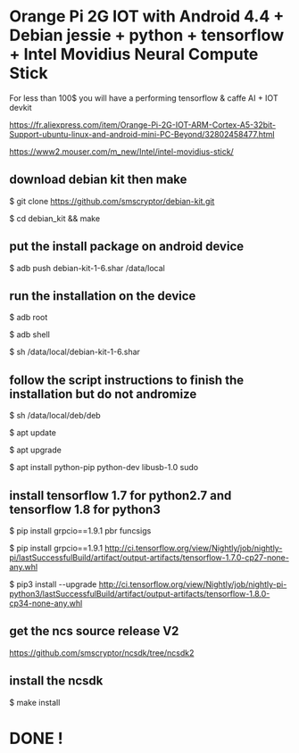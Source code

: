 # Orange Pi 2G IOT with Android 4.4 + Debian jessie + python + tensorflow + Intel Movidius Neural Compute Stick

For less than 100$ you will have a performing tensorflow & caffe AI + IOT devkit

https://fr.aliexpress.com/item/Orange-Pi-2G-IOT-ARM-Cortex-A5-32bit-Support-ubuntu-linux-and-android-mini-PC-Beyond/32802458477.html

https://www2.mouser.com/m_new/Intel/intel-movidius-stick/

## download debian kit then make
$ git clone https://github.com/smscryptor/debian-kit.git

$ cd debian_kit && make

## put the install package on android device
$ adb push debian-kit-1-6.shar /data/local

## run the installation on the device
$ adb root

$ adb shell

$ sh /data/local/debian-kit-1-6.shar

## follow the script instructions to finish the installation but do not andromize

$ sh /data/local/deb/deb

$ apt update

$ apt upgrade

$ apt install python-pip python-dev libusb-1.0 sudo

## install tensorflow 1.7 for python2.7 and tensorflow 1.8 for python3

$ pip install grpcio==1.9.1 pbr funcsigs

$ pip install grpcio==1.9.1 http://ci.tensorflow.org/view/Nightly/job/nightly-pi/lastSuccessfulBuild/artifact/output-artifacts/tensorflow-1.7.0-cp27-none-any.whl

$ pip3 install --upgrade http://ci.tensorflow.org/view/Nightly/job/nightly-pi-python3/lastSuccessfulBuild/artifact/output-artifacts/tensorflow-1.8.0-cp34-none-any.whl


## get the ncs source release V2

https://github.com/smscryptor/ncsdk/tree/ncsdk2

## install the ncsdk

$ make install

# DONE !
